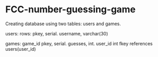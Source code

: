 # FCC-number-guessing-game

Creating database using two tables: users and games.

users: rows: pkey, serial.  username, varchar(30)

games: game_id pkey, serial.  guesses, int. user_id int fkey references users(user_id)


